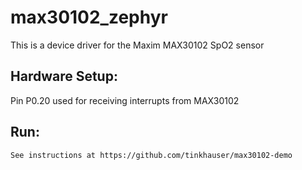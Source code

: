 # max30102_zephyr
This is a device driver for the Maxim MAX30102 SpO2 sensor

## Hardware Setup:
Pin P0.20 used for receiving interrupts from MAX30102

## Run:
    See instructions at https://github.com/tinkhauser/max30102-demo
